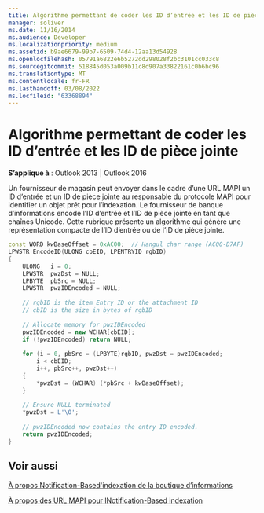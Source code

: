 ```yaml
---
title: Algorithme permettant de coder les ID d’entrée et les ID de pièce jointe
manager: soliver
ms.date: 11/16/2014
ms.audience: Developer
ms.localizationpriority: medium
ms.assetid: b9ae6679-99b7-6509-74d4-12aa13d54928
ms.openlocfilehash: 05791a6822e6b5272dd298028f2bc3101cc033c8
ms.sourcegitcommit: 518845d053a009b11c8d907a33822161c0b6bc96
ms.translationtype: MT
ms.contentlocale: fr-FR
ms.lasthandoff: 03/08/2022
ms.locfileid: "63368894"
---
```

# <a name="algorithm-to-encode-entry-ids-and-attachment-ids"></a>Algorithme permettant de coder les ID d’entrée et les ID de pièce jointe

  
  
**S’applique à** : Outlook 2013 | Outlook 2016 
  
Un fournisseur de magasin peut envoyer dans le cadre d’une URL MAPI un ID d’entrée et un ID de pièce jointe au responsable du protocole MAPI pour identifier un objet prêt pour l’indexation. Le fournisseur de banque d’informations encode l’ID d’entrée et l’ID de pièce jointe en tant que chaînes Unicode. Cette rubrique présente un algorithme qui génère une représentation compacte de l’ID d’entrée ou de l’ID de pièce jointe.
  
```cpp
const WORD kwBaseOffset = 0xAC00;  // Hangul char range (AC00-D7AF) 
LPWSTR EncodeID(ULONG cbEID, LPENTRYID rgbID) 
{ 
    ULONG   i = 0; 
    LPWSTR  pwzDst = NULL; 
    LPBYTE  pbSrc = NULL; 
    LPWSTR  pwzIDEncoded = NULL; 
 
    // rgbID is the item Entry ID or the attachment ID 
    // cbID is the size in bytes of rgbID 
 
    // Allocate memory for pwzIDEncoded 
    pwzIDEncoded = new WCHAR[cbEID]; 
    if (!pwzIDEncoded) return NULL; 
 
    for (i = 0, pbSrc = (LPBYTE)rgbID, pwzDst = pwzIDEncoded; 
        i < cbEID; 
        i++, pbSrc++, pwzDst++) 
    { 
        *pwzDst = (WCHAR) (*pbSrc + kwBaseOffset); 
    } 
 
    // Ensure NULL terminated 
    *pwzDst = L'\0'; 
 
    // pwzIDEncoded now contains the entry ID encoded. 
    return pwzIDEncoded; 
}
```

## <a name="see-also"></a>Voir aussi



[À propos Notification-Based'indexation de la boutique d’informations](about-notification-based-store-indexing.md)
  
[À propos des URL MAPI pour lNotification-Based indexation](about-mapi-urls-for-notification-based-indexing.md)

